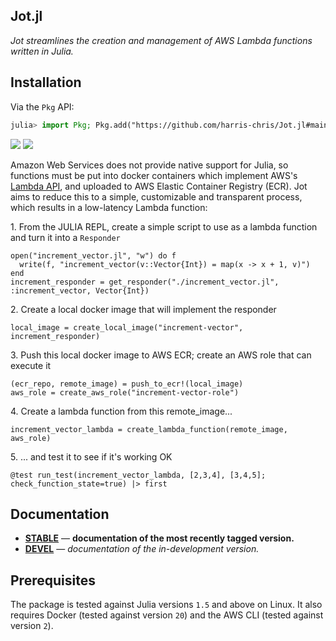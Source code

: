 ## Jot.jl

*Jot streamlines the creation and management of AWS Lambda functions written in Julia.*

## Installation

Via the `Pkg` API:

```julia
julia> import Pkg; Pkg.add("https://github.com/harris-chris/Jot.jl#main")

```
[![][docs-stable-img]][docs-stable-url] [![][docs-dev-img]][docs-dev-url]

Amazon Web Services does not provide native support for Julia, so functions must be put into docker containers which implement AWS's [Lambda API](https://docs.aws.amazon.com/lambda/latest/dg/runtimes-api.html), and uploaded to AWS Elastic Container Registry (ECR). Jot aims to reduce this to a simple, customizable and transparent process, which results in a low-latency Lambda function:

1\. From the JULIA REPL, create a simple script to use as a lambda function and turn it into a `Responder`
```
open("increment_vector.jl", "w") do f
  write(f, "increment_vector(v::Vector{Int}) = map(x -> x + 1, v)")
end
increment_responder = get_responder("./increment_vector.jl", :increment_vector, Vector{Int})
```

2\. Create a local docker image that will implement the responder
```
local_image = create_local_image("increment-vector", increment_responder)
```

3\. Push this local docker image to AWS ECR; create an AWS role that can execute it
```
(ecr_repo, remote_image) = push_to_ecr!(local_image)
aws_role = create_aws_role("increment-vector-role")
```
 
4\. Create a lambda function from this remote_image... 
```
increment_vector_lambda = create_lambda_function(remote_image, aws_role)
```

5\. ... and test it to see if it's working OK
```
@test run_test(increment_vector_lambda, [2,3,4], [3,4,5]; check_function_state=true) |> first
```

## Documentation

- [**STABLE**][docs-stable-url] &mdash; **documentation of the most recently tagged version.**
- [**DEVEL**][docs-dev-url] &mdash; *documentation of the in-development version.*

## Prerequisites

The package is tested against Julia versions `1.5` and above on Linux. It also requires Docker (tested against version `20`) and the AWS CLI (tested against version `2`).

[docs-stable-img]: https://img.shields.io/badge/docs-stable-blue.svg
[docs-stable-url]: https://harris-chris.github.io/Jot.jl/stable/
[docs-dev-img]: https://img.shields.io/badge/docs-dev-blue.svg
[docs-dev-url]: https://harris-chris.github.io/Jot.jl/dev/

